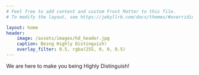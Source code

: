 ```yaml
---
# Feel free to add content and custom Front Matter to this file.
# To modify the layout, see https://jekyllrb.com/docs/themes/#overriding-theme-defaults

layout: home
header:
    image: /assets/images/hd_header.jpg
    caption: Being Highly Distinguish!
    overlay_filter: 0.5, rgba(255, 0, 0, 0.5)
---
```

We are here to make you being Highly Distinguish!